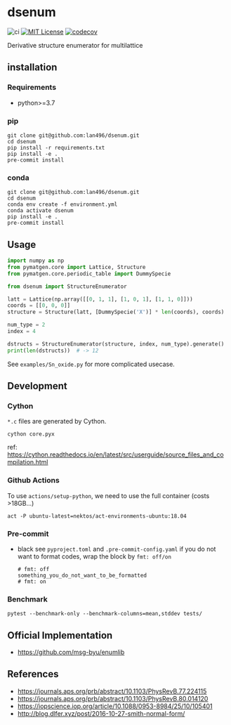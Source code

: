 # dsenum
![ci](https://github.com/lan496/dsenum/workflows/ci/badge.svg?branch=develop)
[![MIT License](http://img.shields.io/badge/license-MIT-blue.svg?style=flat)](LICENSE)
[![codecov](https://codecov.io/gh/lan496/dsenum/branch/develop/graph/badge.svg)](https://codecov.io/gh/lan496/dsenum)

Derivative structure enumerator for multilattice


## installation

### Requirements
- python>=3.7

### pip
```
git clone git@github.com:lan496/dsenum.git
cd dsenum
pip install -r requirements.txt
pip install -e .
pre-commit install
```

### conda
```script
git clone git@github.com:lan496/dsenum.git
cd dsenum
conda env create -f environment.yml
conda activate dsenum
pip install -e .
pre-commit install
```

## Usage

```sample.py
import numpy as np
from pymatgen.core import Lattice, Structure
from pymatgen.core.periodic_table import DummySpecie

from dsenum import StructureEnumerator

latt = Lattice(np.array([[0, 1, 1], [1, 0, 1], [1, 1, 0]]))
coords = [[0, 0, 0]]
structure = Structure(latt, [DummySpecie('X')] * len(coords), coords)

num_type = 2
index = 4

dstructs = StructureEnumerator(structure, index, num_type).generate()
print(len(dstructs))  # -> 12
```

See `examples/Sn_oxide.py` for more complicated usecase.

## Development

### Cython
`*.c` files are generated by Cython.
```shell
cython core.pyx
```

ref: https://cython.readthedocs.io/en/latest/src/userguide/source_files_and_compilation.html

### Github Actions
To use `actions/setup-python`, we need to use the full container (costs >18GB...)

```
act -P ubuntu-latest=nektos/act-environments-ubuntu:18.04
```

### Pre-commit
- black
    see `pyproject.toml` and `.pre-commit-config.yaml`
    if you do not want to format codes, wrap the block by `fmt: off/on`
    ```
    # fmt: off
    something_you_do_not_want_to_be_formatted
    # fmt: on
    ```

### Benchmark
```
pytest --benchmark-only --benchmark-columns=mean,stddev tests/
```

## Official Implementation
- https://github.com/msg-byu/enumlib

## References
- https://journals.aps.org/prb/abstract/10.1103/PhysRevB.77.224115
- https://journals.aps.org/prb/abstract/10.1103/PhysRevB.80.014120
- https://iopscience.iop.org/article/10.1088/0953-8984/25/10/105401
- http://blog.dlfer.xyz/post/2016-10-27-smith-normal-form/

